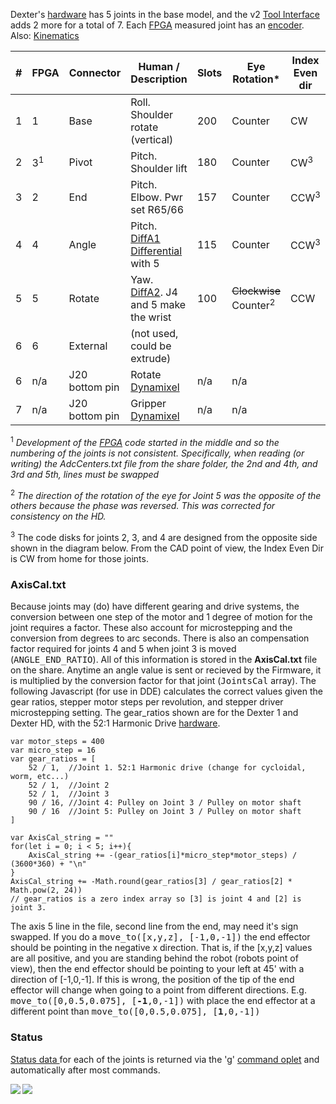 Dexter's [hardware](Hardware) has 5 joints in the base model, and the v2 [Tool Interface](End-Effectors) adds 2 more for a total of 7. Each [FPGA](Gateware) measured joint has an [encoder](Encoders). Also: [Kinematics](Kinematics)

|#	|FPGA	|Connector	|Human / Description            	|Slots	|Eye Rotation*  | Index Even dir
| ----  | ----- | ------------- | ------------------------------------- | ----- | ------------- | --------- |
|1	|1	|Base		|Roll. Shoulder rotate (vertical)      	| 200	| Counter	| CW
|2	|3<sup>1</sup>	|Pivot		|Pitch. Shoulder lift	               	| 180	| Counter	| CW<sup>3</sup>
|3	|2	|End		|Pitch. Elbow. Pwr set R65/66       	| 157	| Counter	| CCW<sup>3</sup>
|4	|4	|Angle		|Pitch.  [DiffA1 Differential](Differential-Joint) with 5 	| 115	|Counter | CCW<sup>3</sup>
|5	|5	|Rotate		|Yaw.  [DiffA2](Differential-Joint). J4 and 5 make the wrist	| 100	|<strike>Clockwise</strike><br>Counter<sup>2</sup> | CCW 
|6	|6	|External	|(not used, could be extrude)		|	|
|6	| n/a	|J20 bottom pin	|Rotate [Dynamixel](End-Effector-Servos)| n/a	| n/a
|7	| n/a	|J20 bottom pin	|Gripper [Dynamixel](End-Effector-Servos)| n/a	| n/a

<sup>1</sup> _Development of the [FPGA](Gateware) code started in the middle and so the numbering of the joints is not consistent. Specifically, when reading (or writing) the AdcCenters.txt file from the share folder, the 2nd and 4th, and 3rd and 5th, lines must be swapped_

<sup>2</sup> _The direction of the rotation of the eye for Joint 5 was the opposite of the others because the phase was reversed. This was corrected for consistency on the HD._

<sup>3</sup> The code disks for joints 2, 3, and 4 are designed from the opposite side shown in the diagram below. From the CAD point of view, the Index Even Dir is CW from home for those joints.

### AxisCal.txt
Because joints may (do) have different gearing and drive systems, the conversion between one step of the motor and 1 degree of motion for the joint requires a factor. These also account for microstepping and the conversion from degrees to arc seconds. There is also an compensation factor required for joints 4 and 5 when joint 3 is moved (<tt>ANGLE_END_RATIO</tt>). All of this information is stored in the **AxisCal.txt** file on the share. Anytime an angle value is sent or recieved by the Firmware, it is multiplied by the conversion factor for that joint (<tt>JointsCal</tt> array). The following Javascript (for use in DDE) calculates the correct values given the gear ratios, stepper motor steps per revolution, and stepper driver microstepping setting. The gear_ratios shown are for the Dexter 1 and Dexter HD, with the 52:1 Harmonic Drive [hardware](Hardware).
````
var motor_steps = 400
var micro_step = 16
var gear_ratios = [
    52 / 1,  //Joint 1. 52:1 Harmonic drive (change for cycloidal, worm, etc...)
    52 / 1,  //Joint 2
    52 / 1,  //Joint 3
    90 / 16, //Joint 4: Pulley on Joint 3 / Pulley on motor shaft
    90 / 16  //Joint 5: Pulley on Joint 3 / Pulley on motor shaft
]

var AxisCal_string = ""
for(let i = 0; i < 5; i++){
	AxisCal_string += -(gear_ratios[i]*micro_step*motor_steps) / (3600*360) + "\n"
}
AxisCal_string += -Math.round(gear_ratios[3] / gear_ratios[2] * Math.pow(2, 24))
// gear_ratios is a zero index array so [3] is joint 4 and [2] is joint 3.
````
The axis 5 line in the file, second line from the end, may need it's sign swapped. If you do a <tt>move_to([x,y,z], [-1,0,-1])</tt> the end effector should be pointing in the negative x direction. That is, if the [x,y,z] values are all positive, and you are standing behind the robot (robots point of view), then the end effector should be pointing to your left at 45' with a direction of [-1,0,-1]. If this is wrong, the position of the tip of the end effector will change when going to a point from different directions. E.g. <tt>move_to([0,0.5,0.075], [**-1**,0,-1])</tt> with place the end effector at a different point than <tt>move_to([0,0.5,0.075], [**1**,0,-1])</tt>

### Status
[Status data ](status-data) for each of the joints is returned via the 'g' [command oplet](Command-oplet-instruction) and automatically after most commands. 

<img src="https://raw.githubusercontent.com/cfry/dde/master/doc/coor_images/Positive_Joint_Directions_J234.PNG" align="left">
<img src="https://raw.githubusercontent.com/cfry/dde/master/doc/coor_images/Positive_Joint_Directions_J15.PNG" align="left">